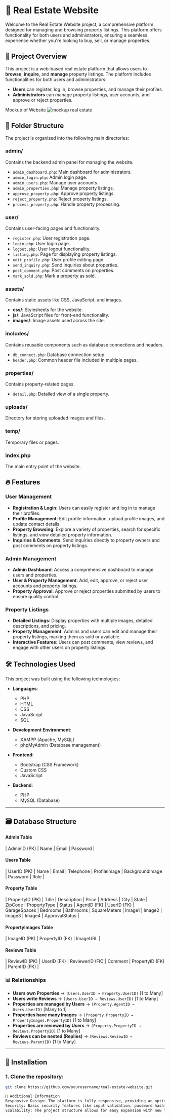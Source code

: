 # 🏡 Real Estate Website

Welcome to the Real Estate Website project, a comprehensive platform designed for managing and browsing property listings. This platform offers functionality for both users and administrators, ensuring a seamless experience whether you're looking to buy, sell, or manage properties.

## 🌟 Project Overview

This project is a web-based real estate platform that allows users to **browse**, **inquire**, and **manage** property listings. The platform includes functionalities for both users and administrators:

- **Users** can register, log in, browse properties, and manage their profiles.
- **Administrators** can manage property listings, user accounts, and approve or reject properties.

Mockup of Website
![mockup real estate](https://github.com/user-attachments/assets/f4ed7687-4060-451f-ba5a-68f139ecaabb)

## 📁 Folder Structure

The project is organized into the following main directories:

### **admin/**
Contains the backend admin panel for managing the website.
- `admin_dashboard.php`: Main dashboard for administrators.
- `admin_login.php`: Admin login page.
- `admin_users.php`: Manage user accounts.
- `admin_properties.php`: Manage property listings.
- `approve_property.php`: Approve property listings.
- `reject_property.php`: Reject property listings.
- `process_property.php`: Handle property processing.

### **user/**
Contains user-facing pages and functionality.
- `register.php`: User registration page.
- `login.php`: User login page.
- `logout.php`: User logout functionality.
- `listing.php`: Page for displaying property listings.
- `edit_profile.php`: User profile editing page.
- `send_inquiry.php`: Send inquiries about properties.
- `post_comment.php`: Post comments on properties.
- `mark_sold.php`: Mark a property as sold.

### **assets/**
Contains static assets like CSS, JavaScript, and images.
- **css/**: Stylesheets for the website.
- **js/**: JavaScript files for front-end functionality.
- **images/**: Image assets used across the site.

### **includes/**
Contains reusable components such as database connections and headers.
- `db_connect.php`: Database connection setup.
- `header.php`: Common header file included in multiple pages.

### **properties/**
Contains property-related pages.
- `detail.php`: Detailed view of a single property.

### **uploads/**
Directory for storing uploaded images and files.

### **temp/**
Temporary files or pages.

### **index.php**
The main entry point of the website.

## 🔥 Features

### User Management
- **Registration & Login**: Users can easily register and log in to manage their profiles.
- **Profile Management**: Edit profile information, upload profile images, and update contact details.
- **Property Browsing**: Explore a variety of properties, search for specific listings, and view detailed property information.
- **Inquiries & Comments**: Send inquiries directly to property owners and post comments on property listings.

### Admin Management
- **Admin Dashboard**: Access a comprehensive dashboard to manage users and properties.
- **User & Property Management**: Add, edit, approve, or reject user accounts and property listings.
- **Property Approval**: Approve or reject properties submitted by users to ensure quality control.

### Property Listings
- **Detailed Listings**: Display properties with multiple images, detailed descriptions, and pricing.
- **Property Management**: Admins and users can edit and manage their property listings, marking them as sold or available.
- **Interactive Features**: Users can post comments, view reviews, and engage with other users on property listings.

## 🛠️ Technologies Used

This project was built using the following technologies:

- **Languages**:
  - PHP
  - HTML
  - CSS
  - JavaScript
  - SQL

- **Development Environment**:
  - XAMPP (Apache, MySQL)
  - phpMyAdmin (Database management)

- **Frontend**:
  - Bootstrap (CSS Framework)
  - Custom CSS
  - JavaScript

- **Backend**:
  - PHP
  - MySQL (Database)

---

## 🗃️ Database Structure

#### **Admin Table**

| AdminID (PK) | Name | Email | Password |
#### **Users Table**

| UserID (PK) | Name | Email | Telephone | ProfileImage | BackgroundImage | Password | Role |
#### **Property Table**

| PropertyID (PK) | Title | Description | Price | Address | City | State | ZipCode | PropertyType | Status | AgentID (FK) | UserID (FK) | GarageSpaces | Bedrooms | Bathrooms | SquareMeters | Image1 | Image2 | Image3 | Image4 | ApprovalStatus |
#### **PropertyImages Table**

| ImageID (PK) | PropertyID (FK) | ImageURL |
#### **Reviews Table**

| ReviewID (PK) | UserID (FK) | ReviewerID (FK) | Comment | PropertyID (FK) | ParentID (FK) |
### 📊 Relationships

- **Users own Properties** → `(Users.UserID → Property.UserID)` [1 to Many]
- **Users write Reviews** → `(Users.UserID → Reviews.UserID)` [1 to Many]
- **Properties are managed by Users** → `(Property.AgentID → Users.UserID)` [Many to 1]
- **Properties have many Images** → `(Property.PropertyID → PropertyImages.PropertyID)` [1 to Many]
- **Properties are reviewed by Users** → `(Property.PropertyID → Reviews.PropertyID)` [1 to Many]
- **Reviews can be nested (Replies)** → `(Reviews.ReviewID → Reviews.ParentID)` [1 to Many]

---

## 🚀 Installation

### 1. Clone the repository:
```bash
git clone https://github.com/yourusername/real-estate-website.git

📌 Additional Information
Responsive Design: The platform is fully responsive, providing an optimal experience across devices.
Security: Basic security features like input validation, password hashing, and session management are implemented.
Scalability: The project structure allows for easy expansion with new features or pages.
